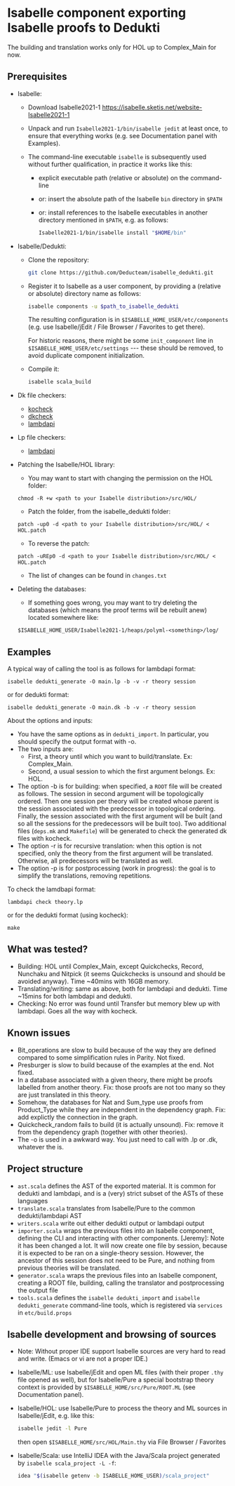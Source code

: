 # Isabelle component exporting Isabelle proofs to Dedukti

The building and translation works only for HOL up to Complex_Main for now.


## Prerequisites

  * Isabelle:

      - Download Isabelle2021-1
        https://isabelle.sketis.net/website-Isabelle2021-1

      - Unpack and run `Isabelle2021-1/bin/isabelle jedit` at least
        once, to ensure that everything works (e.g. see Documentation
        panel with Examples).

      - The command-line executable `isabelle` is subsequently used
        without further qualification, in practice it works like this:

          + explicit executable path (relative or absolute) on the command-line

          + or: insert the absolute path of the Isabelle `bin`
            directory in `$PATH`

          + or: install references to the Isabelle executables in
            another directory mentioned in `$PATH`, e.g. as follows:
            ```bash
            Isabelle2021-1/bin/isabelle install "$HOME/bin"
            ```

  * Isabelle/Dedukti:

      - Clone the repository:
        ```bash
        git clone https://github.com/Deducteam/isabelle_dedukti.git
        ```

      - Register it to Isabelle as a user component, by providing a
        (relative or absolute) directory name as follows:
        ```bash
        isabelle components -u $path_to_isabelle_dedukti
        ```
        The resulting configuration is in `$ISABELLE_HOME_USER/etc/components`
        (e.g. use Isabelle/jEdit / File Browser / Favorites to get there).

        For historic reasons, there might be some `init_component`
        line in `$ISABELLE_HOME_USER/etc/settings` --- these should be
        removed, to avoid duplicate component initialization.

      - Compile it:
        ```bash
        isabelle scala_build
        ```

  * Dk file checkers:

    - [kocheck](https://github.com/01mf02/kontroli-rs)
    - [dkcheck](https://github.com/Deducteam/Dedukti)
    - [lambdapi](https://github.com/Deducteam/lambdapi)
    
  * Lp file checkers:
  
    - [lambdapi](https://github.com/Deducteam/lambdapi)

  * Patching the Isabelle/HOL library:

    - You may want to start with changing the permission on the HOL folder:

    ```
    chmod -R +w <path to your Isabelle distribution>/src/HOL/
    ```

    - Patch the folder, from the isabelle_dedukti folder:

    ```
    patch -up0 -d <path to your Isabelle distribution>/src/HOL/ < HOL.patch
    ```

    - To reverse the patch:

    ```
    patch -uREp0 -d <path to your Isabelle distribution>/src/HOL/ < HOL.patch
    ```

    - The list of changes can be found in `changes.txt`

  * Deleting the databases:

    - If something goes wrong, you may want to try deleting the databases (which means the proof terms will be rebuilt anew) located somewhere like:

    ```
    $ISABELLE_HOME_USER/Isabelle2021-1/heaps/polyml-<something>/log/
    ```


## Examples

A typical way of calling the tool is as follows for lambdapi format:

```
isabelle dedukti_generate -O main.lp -b -v -r theory session
```

or for dedukti format:

```
isabelle dedukti_generate -O main.dk -b -v -r theory session
```

About the options and inputs:

  * You have the same options as in `dedukti_import`. In particular, you should specify the output format with -o.
  * The two inputs are:
    - First, a theory until which you want to build/translate. Ex: Complex_Main.
    - Second, a usual session to which the first argument belongs. Ex: HOL.
  * The option -b is for building: when specified, a `ROOT` file will be created as follows. The session in second argument will be topologically ordered. Then one session per theory will be created whose parent is the session associated with the predecessor in topological ordering. Finally, the session associated with the first argument will be built (and so all the sessions for the predecessors will be built too). Two additional files (`deps.mk` and `Makefile`) will be generated to check the generated dk files with kocheck.
  * The option -r is for recursive translation: when this option is not specified, only the theory from the first argument will be translated. Otherwise, all predecessors will be translated as well.
  * The option -p is for postprocessing (work in progress): the goal is to simplify the translations, removing repetitions.

To check the lamdbapi format:

```
lambdapi check theory.lp
```

or for the dedukti format (using kocheck):

```
make
```


## What was tested?

  * Building: HOL until Complex_Main, except Quickchecks, Record, Nunchaku and Nitpick (it seems Quickchecks is unsound and should be avoided anyway). Time ~40mins with 16GB memory.
  * Translating/writing: same as above, both for lambdapi and dedukti. Time ~15mins for both lambdapi and dedukti.
  * Checking: No error was found until Transfer but memory blew up with lambdapi. Goes all the way with kocheck.


## Known issues

  * Bit_operations are slow to build because of the way they are defined compared to some simplification rules in Parity. Not fixed.
  * Presburger is slow to build because of the examples at the end. Not fixed.
  * In a database associated with a given theory, there might be proofs labelled from another theory. Fix: those proofs are not too many so they are just translated in this theory.
  * Somehow, the databases for Nat and Sum_type use proofs from Product_Type while they are independent in the dependency graph. Fix: add explictly the connection in the graph. 
  * Quickcheck_random fails to build (it is actually unsound). Fix: remove it from the dependency graph (together with other theories).
  * The -o is used in a awkward way. You just need to call with <something>.lp or <something>.dk, whatever the <something> is.


## Project structure

- `ast.scala` defines the AST of the exported material. It is common for dedukti and lambdapi, and is a (very) strict subset of the ASTs of these languages
- `translate.scala` translates from Isabelle/Pure to the common dedukti/lambdapi AST
- `writers.scala` write out either dedukti output or lambdapi output
- `importer.scala` wraps the previous files into an Isabelle component, defining the CLI and interacting with other components. [Jeremy]: Note it has been changed a lot. It will now create one file by session, because it is expected to be ran on a single-theory session. However, the ancestor of this session does not need to be Pure, and nothing from previous theories will be translated.
- `generator.scala` wraps the previous files into an Isabelle component, creating a ROOT file, building, calling the translator and postprocessing the output file
- `tools.scala` defines the `isabelle dedukti_import` and `isabelle dedukti_generate` command-line tools, which is registered via `services` in `etc/build.props`


## Isabelle development and browsing of sources

* Note: Without proper IDE support Isabelle sources are very hard to
  read and write. (Emacs or vi are not a proper IDE.)

* Isabelle/ML: use Isabelle/jEdit and open ML files (with their proper
  `.thy` file opened as well), but for Isabelle/Pure a special
  bootstrap theory context is provided by
  `$ISABELLE_HOME/src/Pure/ROOT.ML` (see Documentation panel).

* Isabelle/HOL: use Isabelle/Pure to process the theory and ML sources
  in Isabelle/jEdit, e.g. like this:
  ```bash
  isabelle jedit -l Pure
  ```
  then open `$ISABELLE_HOME/src/HOL/Main.thy` via File Browser / Favorites

* Isabelle/Scala: use IntelliJ IDEA with the Java/Scala project generated
  by `isabelle scala_project -L -f`:
  ```bash
  idea "$(isabelle getenv -b ISABELLE_HOME_USER)/scala_project"
  ```
